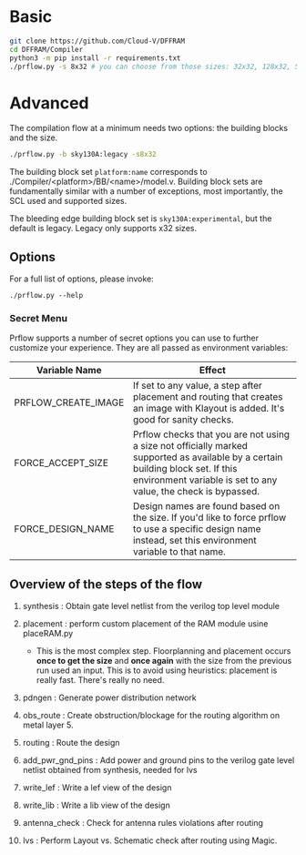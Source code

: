 # Basic
```sh
git clone https://github.com/Cloud-V/DFFRAM 
cd DFFRAM/Compiler
python3 -m pip install -r requirements.txt
./prflow.py -s 8x32 # you can choose from those sizes: 32x32, 128x32, 512x32, 1024x32, 2048x32  
```

# Advanced
The compilation flow at a minimum needs two options: the building blocks and the size.

```sh
./prflow.py -b sky130A:legacy -s8x32
```

The building block set `platform:name` corresponds to ./Compiler/\<platform\>/BB/\<name\>/model.v. Building block sets are fundamentally similar with a number of exceptions, most importantly, the SCL used and supported sizes.

The bleeding edge building block set is `sky130A:experimental`, but the default is legacy. Legacy only supports x32 sizes.

## Options
For a full list of options, please invoke:
```
./prflow.py --help
```

### Secret Menu
Prflow supports a number of secret options you can use to further customize your experience. They are all passed as environment variables:

Variable Name|Effect
-|-
PRFLOW_CREATE_IMAGE|If set to any value, a step after placement and routing that creates an image with Klayout is added. It's good for sanity checks.
FORCE_ACCEPT_SIZE|Prflow checks that you are not using a size not officially marked supported as available by a certain building block set. If this environment variable is set to any value, the check is bypassed.
FORCE_DESIGN_NAME|Design names are found based on the size. If you'd like to force prflow to use a specific design name instead, set this environment variable to that name.


## Overview of the steps of the flow
1. synthesis : Obtain gate level netlist from the verilog top level module

2. placement : perform custom placement of the RAM module usine placeRAM.py
    * This is the most complex step. Floorplanning and placement occurs **once to get the size** and **once again** with the size from the previous run used an input. This is to avoid using heuristics: placement is really fast. There's really no need.

3. pdngen : Generate power distribution network

4. obs_route : Create obstruction/blockage for the routing algorithm on metal layer 5.

5. routing : Route the design

6. add_pwr_gnd_pins : Add power and ground pins to the verilog gate level netlist obtained from synthesis, needed for lvs

7. write_lef : Write a lef view of the design

8. write_lib : Write a lib view of the design

9. antenna_check : Check for antenna rules violations after routing 

10. lvs : Perform Layout vs. Schematic check after routing using Magic.